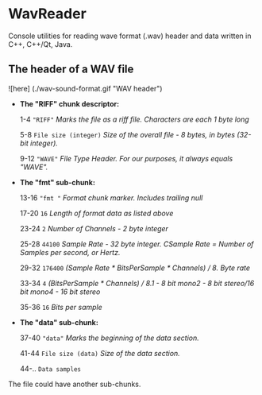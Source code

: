 # WavReader
Console utilities for reading wave format (.wav) header and data written in C++, C++/Qt, Java.

## The header of a WAV file

![here] (./wav-sound-format.gif "WAV header")

 * **The "RIFF" chunk descriptor:**
 
 	1-4 	`"RIFF"`		*Marks the file as a riff file. Characters are each 1 byte long*
 	
	5-8	`File size (integer)`	*Size of the overall file - 8 bytes, in bytes (32-bit integer).*
	
	9-12	`"WAVE"`		*File Type Header. For our purposes, it always equals "WAVE".*
	
 * **The "fmt" sub-chunk:**
 
	13-16	`"fmt "`		*Format chunk marker. Includes trailing null*
	
	17-20	`16`			*Length of format data as listed above*
	
	23-24	`2`			*Number of Channels - 2 byte integer*
	
 	25-28	`44100`			*Sample Rate - 32 byte integer. CSample Rate = Number of Samples per second, or Hertz.*
 	
	29-32	`176400`		*(Sample Rate * BitsPerSample * Channels) / 8. Byte rate*
	
	33-34	`4`			*(BitsPerSample * Channels) / 8.1 - 8 bit mono2 - 8 bit stereo/16 bit mono4 - 16 bit stereo*
	
	35-36	`16`			*Bits per sample*
	
 * **The "data" sub-chunk:**
 
 	37-40	`"data"`		*Marks the beginning of the data section.*
 	
 	41-44	`File size (data)` 	*Size of the data section.*
 	
 	44-..	`Data samples`
 	
The file could have another sub-chunks.